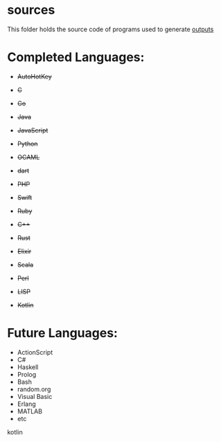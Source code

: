 # sources
This folder holds the source code of programs used to generate [outputs](../outputs)

# Completed Languages:
 * ~~AutoHotKey~~
 * ~~C~~
 * ~~Go~~
 * ~~Java~~
 * ~~JavaScript~~
 * ~~Python~~
 * ~~OCAML~~
 * ~~dart~~
 * ~~PHP~~
 * ~~Swift~~
 * ~~Ruby~~
 * ~~C++~~
 * ~~Rust~~
 

 * ~~Elixir~~
 * ~~Scala~~
 * ~~Perl~~

 * ~~LISP~~
 * ~~Kotlin~~
 
# Future Languages:
 * ActionScript
 * C#
 * Haskell
 * Prolog
 * Bash
 * random.org
 * Visual Basic
 * Erlang
 * MATLAB
 * etc


 kotlin